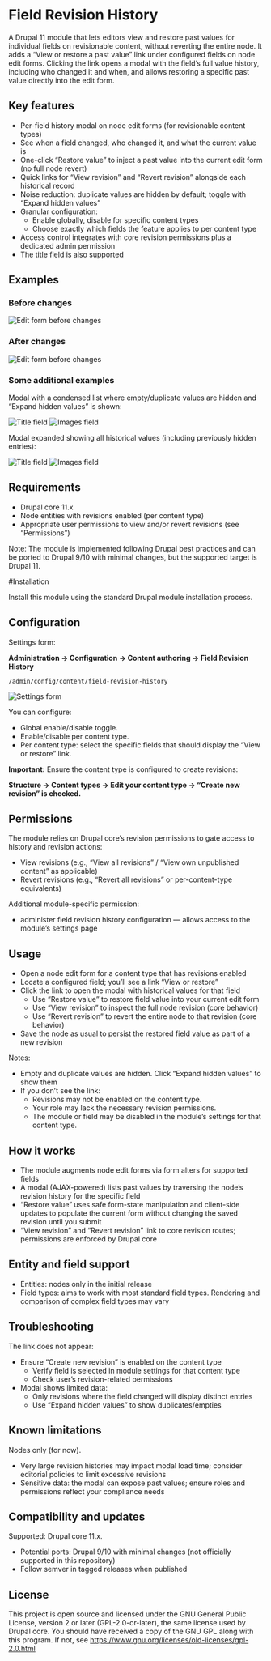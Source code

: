 # Field Revision History

A Drupal 11 module that lets editors view and restore past values for individual fields on revisionable content,
without reverting the entire node. It adds a “View or restore a past value” link under configured fields on
node edit forms. Clicking the link opens a modal with the field’s full value history,
including who changed it and when, and allows restoring a specific past value directly into the edit form.

## Key features

- Per-field history modal on node edit forms (for revisionable content types)
- See when a field changed, who changed it, and what the current value is
- One-click “Restore value” to inject a past value into the current edit form (no full node revert)
- Quick links for “View revision” and “Revert revision” alongside each historical record
- Noise reduction: duplicate values are hidden by default; toggle with “Expand hidden values”
- Granular configuration:
  - Enable globally, disable for specific content types
  - Choose exactly which fields the feature applies to per content type
- Access control integrates with core revision permissions plus a dedicated admin permission
- The title field is also supported

## Examples

### Before changes

<img src="assets/edit_form_before.png" alt="Edit form before changes">

### After changes
<img src="assets/edit_form_after.png" alt="Edit form before changes">

### Some additional examples

Modal with a condensed list where empty/duplicate values are hidden and “Expand hidden values” is shown:

<img src="assets/field_title_with_hidden_values.png" alt="Title field">
<img src="assets/field_images_with_hidden_values.png" alt="Images field">

Modal expanded showing all historical values (including previously hidden entries):

<img src="assets/field_images_without_hidden_values.png" alt="Title field">
<img src="assets/field_title_without_hidden_values.png" alt="Images field">

## Requirements

- Drupal core 11.x
- Node entities with revisions enabled (per content type)
- Appropriate user permissions to view and/or revert revisions (see “Permissions”)

Note: The module is implemented following Drupal best practices and can be ported to Drupal 9/10 with minimal changes, but the supported target is Drupal 11.

#Installation

Install this module using the standard Drupal module installation process.

## Configuration

Settings form:

**Administration → Configuration → Content authoring → Field Revision History**

```
/admin/config/content/field-revision-history
```

<img src="assets/settings_form.png" alt="Settings form">

You can configure:
- Global enable/disable toggle.
- Enable/disable per content type.
- Per content type: select the specific fields that should display the “View or restore” link.

**Important:** Ensure the content type is configured to create revisions:

**Structure → Content types → Edit your content type → “Create new revision” is checked.**

## Permissions

The module relies on Drupal core’s revision permissions to gate access to history and revision actions:

- View revisions (e.g., “View all revisions” / “View own unpublished content” as applicable)
- Revert revisions (e.g., “Revert all revisions” or per-content-type equivalents)

Additional module-specific permission:

- administer field revision history configuration — allows access to the module’s settings page

## Usage

- Open a node edit form for a content type that has revisions enabled
- Locate a configured field; you’ll see a link “View or restore”
- Click the link to open the modal with historical values for that field
  - Use “Restore value” to restore field value into your current edit form
  - Use “View revision” to inspect the full node revision (core behavior)
  - Use “Revert revision” to revert the entire node to that revision (core behavior)
- Save the node as usual to persist the restored field value as part of a new revision

Notes:
- Empty and duplicate values are hidden. Click “Expand hidden values” to show them
- If you don’t see the link:
  - Revisions may not be enabled on the content type.
  - Your role may lack the necessary revision permissions.
  - The module or field may be disabled in the module’s settings for that content type.

## How it works

- The module augments node edit forms via form alters for supported fields
- A modal (AJAX-powered) lists past values by traversing the node’s revision history for the specific field
- “Restore value” uses safe form-state manipulation and client-side updates to populate the current form without changing the saved revision until you submit
- “View revision” and “Revert revision” link to core revision routes; permissions are enforced by Drupal core

## Entity and field support

- Entities: nodes only in the initial release
- Field types: aims to work with most standard field types. Rendering and comparison of complex field types may vary

## Troubleshooting
The link does not appear:
- Ensure “Create new revision” is enabled on the content type
  - Verify field is selected in module settings for that content type
  - Check user’s revision-related permissions
- Modal shows limited data:
  - Only revisions where the field changed will display distinct entries
  - Use “Expand hidden values” to show duplicates/empties

## Known limitations
Nodes only (for now).
- Very large revision histories may impact modal load time; consider editorial policies to limit excessive revisions
- Sensitive data: the modal can expose past values; ensure roles and permissions reflect your compliance needs

## Compatibility and updates
Supported: Drupal core 11.x.
- Potential ports: Drupal 9/10 with minimal changes (not officially supported in this repository)
- Follow semver in tagged releases when published

## License
This project is open source and licensed under the GNU General Public License, version 2 or later (GPL-2.0-or-later), the same license used by Drupal core.
You should have received a copy of the GNU GPL along with this program. If not, see https://www.gnu.org/licenses/old-licenses/gpl-2.0.html
